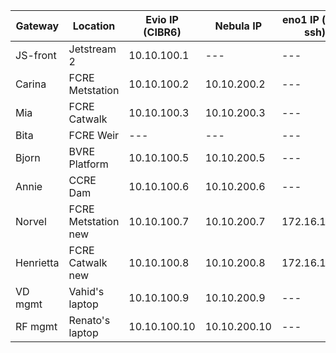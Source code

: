 Gateway | Location | Evio IP (CIBR6) | Nebula IP | eno1 IP (field ssh) | tnc0 (LoRa) |
|---|---|---|---|---|---|
JS-front | Jetstream 2 | 10.10.100.1 | --- | --- | --- |
Carina | FCRE Metstation | 10.10.100.2 | 10.10.200.2 | --- | --- |
Mia | FCRE Catwalk | 10.10.100.3 | 10.10.200.3 | --- | --- |
Bita | FCRE Weir | --- | --- | --- | 10.10.101.2 |
Bjorn | BVRE Platform | 10.10.100.5 | 10.10.200.5 | --- | --- |
Annie | CCRE Dam | 10.10.100.6 | 10.10.200.6 | --- | --- |
Norvel | FCRE Metstation new | 10.10.100.7 | 10.10.200.7 | 172.16.100.1 | 10.10.101.1 |
Henrietta | FCRE Catwalk new | 10.10.100.8 | 10.10.200.8 | 172.16.100.1 | --- |
VD mgmt | Vahid's laptop | 10.10.100.9 | 10.10.200.9 | --- | --- |
RF mgmt | Renato's laptop | 10.10.100.10 | 10.10.200.10 | --- | --- |

